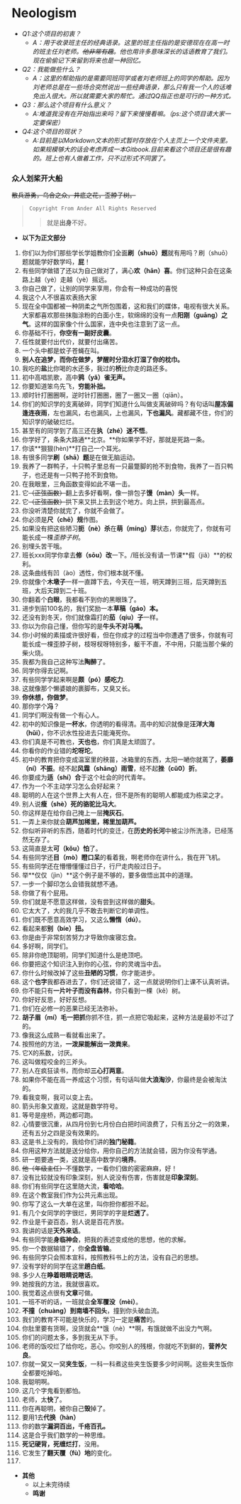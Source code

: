 # Neologism 
- *Q1:这个项目的初衷？*   
  - *A：用于收录班主任的经典语录。这里的班主任指的是安德现在在高一时的班主任刘老师。~~他非常有趣~~。他也用许多意味深长的话语教育了我们。现在偷偷记下来留到将来也是一种回忆。*
- *Q2：我能做些什么？*   
  - *A：这里的帮助指的是需要同班同学或者刘老师班上的同学的帮助。因为刘老师总是在一些场合突然说出一些经典语录，那么只有我一个人的话难免出入很大。所以就需要大家的帮忙。通过QQ指正也是可行的一种方式。*
 - *Q3：那么这个项目有什么意义？*    
    - *A:难道我没有在开始指出来吗？留下来慢慢看嘛。（ps:这个项目请大家一定要保密）*
 - *Q4:这个项目的现状？*
    - *A:目前是以Markdown文本的形式暂时存放在个人主页上一个文件夹里。如果规模够大的话会考虑弄成一本Gitbook.目前来看这个项目还是很有趣的。班上也有人做着工作，只不过形式不同罢了。*
###  众人划桨开大船
  ~~散兵游勇，乌合之众，井底之花，歪脖子树。~~
  > `Copyright From Ander
  > All Rights Reserved`
  >> 就是**出身**不好。
 - **以下为正文部分**
 1. 你们以为你们那些学长学姐教你们全面**刷（shuō）题**就有用吗？刷（shuō）题就能学好数学吗，**屁**！
 2. 有些同学做错了还以为自己做对了，满心**欢（hān）喜**。你们这种只会在这条路上越（yè）走越（yè）摇远。
 3. 你自己做了，让别的同学来享用，你会有一种成功的喜悦
 4. 我这个人不很喜欢表扬大家
 5. 现在全中国都被一种阴柔之气所包围着，这和我们的媒体，电视有很大关系。大家都喜欢那些抹脂涂粉的白面小生，软绵绵的没有一点**阳刚（guāng）之气**。这样的国家像个什么国家，连中央也注意到了这一点。
 6. 你基础不行，**你空有一副好皮囊**。
 7. 任性就要付出代价，就要付出痛苦。
 8. 一个头中都是蚊子苍蝇在叫。
 9. **别人在追梦，而你在做梦，梦醒时分泪水打湿了你的枕巾。**
 10. 我吃的**盐**比你喝的水还多，我过的**桥**比你走的路还多。
 11. 初中高唱凯歌，高中**鸦（yǎ）雀无声。**
 12. 你要知道笨鸟先飞，**穷能补拙。**
 13. 顺时针打圈圈啊，逆时针打圈圈，圈了一圈又一圈（qiān）。
 14. 你们的知识学的支离破碎，同学们知道什么叫做支离破碎吗？有句话叫**屋冻偏逢连夜雨**，左也漏风，右也漏风，上也漏风，**下也漏风**。藏都藏不住，你们的知识学的破破烂烂。
 15. 甚至有的同学到了高三还在**执（zhé）迷不悟**。
 16. 你学好了，条条大路通**北京。**你如果学不好，那就是死路一条。
 17. 你该**狠狠(hèn)**打自己一个耳光。
 18. 有很多同学**刷（shā）题**是在做无脑运动。
 19. 我养了一群鸭子，十只鸭子里总有一只最蹩脚的抢不到食物，我养了一百只鸭子，也还是有一只鸭子抢不到食物。
 20. 在我眼里，三角函数变得如此不堪一击。
 21. 它~~（正弦函数）~~翻上去多好看啊，像一排包子**馒（màn）头**一样。
 22. 它~~（正弦函数）~~拱下来又拱上去到这个地方。向上拱，拱到最高点。
 23. 你没听清楚你就完了，你就不会做了。
 24. 你必须是**尺（chē）规**作图。
 25. 如果没有把这些陋习**扼（nè）杀**在**萌（míng）芽**状态，你就完了，你就有可能长成一棵*歪脖子树*。
 26. 别埋头苦干哦。
 27. 班长xxx同学你拿去**修（sōu）改**一下。/班长没有请一节课**假（jiǎ）**的权利。
 28. 这条曲线有凹（ào）透性，你们根本就不懂。
 29. 你就像个**木墩子**一样一直蹲下去，今天在一班，明天蹲到三班，后天蹲到五班，大后天蹲到二十班。
 30. 你翻着个**白眼**，我都看不到你的黑眼珠了。
 31. 进步到前100名的，我们奖励一本**草稿（gáo）本。**
 32. 还没有到冬天，你们就像霜打的**茄（qíu）子**一样。
 33. 你以为你自己懂，但你写的是**牛头不对马嘴。**
 34. 你小时候的素描或许很好看，但在你成才的过程当中你遭遇了很多，你就有可能长成一棵歪脖子树，枝呀杈呀特别多，躯干不直，不中用，只能当那个柴的柴火烧。
 35. 我都为我自己这种写法**陶醉**了。
 36. 同学你得去记啊。
 37. 有些同学学起来啊是**颇（pó）感吃力**.
 38. 这就像那个懒婆娘的裹脚布，又臭又长。
 39. **你休想，你做梦**。
 40. 那你学个**冯**？
 41. 同学们啊没有做一个有心人。
 42. 初中的知识像是**一杯水**，你透明的看得清。高中的知识就像是**汪洋大海（hǔi）**，你不识水性投进去只能淹死你。
 43. 你们真是不可教也，**天也也**，你们真是太顽固了。
 44. 你看你的作业错的**坨呀坨**。
 45. 初中的教育把你变成温室里的秧苗，冰箱里的东西，太阳一嗮你就蔫了，**萎靡（ní）不振**。经不起**风霜（shāng）雨雪**，经不起**挫（cǔ0）折**。
 46. 你要成为**适（shí）合**于这个社会的时代青年。
 47. 作为一个不主动学习怎么会好起来？
 48. 聪明的人在这个世界上大有人在，但不是所有的聪明人都能成为栋梁之才。
 49. 别人说**瘦（shè）死的骆驼比马大**。
 50. 你这样是在给你自己掩上一层**掩灰石**。
 51. 一弄上来你就会**葫芦加稀里，稀里加葫芦。**
 52. 你似听非听的东西，随着时代的变迁，在**历史的长河**中被尘沙所洗涤，已经荡然无存了。
 53. 这简直是太**可（kǒu）怕**了。
 54. 有些同学还**目（mò）瞪口呆**的看着我，啊老师你在讲什么，我在开飞机。
 55. 有些同学还在懵懵懂懂过日子，行尸走肉般过日子。
 56. 举**仅仅（jìn）**这个例子是不够的，要多做悟出其中的道理。
 57. 一步一个脚印怎么会错我就想不通。
 58. 你做了有个屁用。
 59. 你们就是不愿意这样做，没有尝到这样做的**甜头**。
 60. 它太大了，大的我几乎不敢去判断它的单调性。
 61. 你们既不愿意高效学习，又这么**懒惰（dú）**。
 62. 看起来都**别（bíe）扭。**
 63. 你是由于非常刻苦努力才导致你废寝忘食。
 64. 多好啊，同学们。
 65. 除非你绝顶聪明，同学们知道什么是绝顶吧。
 66. 你要把这个知识注入到你的心弦，你的灵魂当中去。
 67. 你什么时候改掉了这些**丑陋的习惯**，你才能进步。
 68. 这个**也字**我都吞进去了，你们还说错了，这一点就说明你们上课不认真听讲。
 69. 你不能只有**一片叶子而没有森林**，你只看到一棵（kě）树。
 70. 你好好反思，好好反想。
 71. 你们在必修一的恶果已经无法弥补。
 72. **胡子眉（mí）毛一把抓**你抓不住，抓一点把它吸起来，这种方法是最妙不过了的。
 73. 像我这么成熟一看就看出来了。
 74. 按照他的方法，**一泼屎能解出一泼粪来**。
 75. 它X的系数，讨厌。
 76. 这叫做程咬金的三斧头。
 77. 别人在疯狂读书，而你却**三心打两意**。
 78. 如果你不能在高一养成这个习惯，有句话叫做**大浪淘沙**，你最终是会被淘汰的。
 79. 看我变啊，我可以变上去。
 80. 箭头形象又直观，这就是数学符号。
 81. 等号是座桥，两边都可跑。
 82. 心情要很沉重，从四月份到七月份白白把时间浪费了，只有五分之一的效果，还有五分之四是没有效果的。
 83. 这是书上没有的，我给你们讲的**独门秘籍**。
 84. 你用这种方法就是送分给你，用你自己的方法就会错，因为你没有学通。
 85. 研一题要通一类，这就是高中数学的**境界**。
 86. ~~他（年级主任）~~不懂数学，一看你们做的密密麻麻，好！
 87. 没有比较就没有印象深刻，别人说没有伤害，伤害就是**印象深刻**。
 88. 你们有些同学在这里随大流，**看哈哈**。
 89. 在这个教室我们作为公共元素出现。
 90. 你写了这么一大单在这里，叫你担你都担不起。
 91. 有几个女同学的字很烂，男同学的字是**烂透了**。
 92. 作业是千姿百态，别人说是百花齐放。
 93. 我讲的话是**天外来话**。
 94. 有些同学能**身临神会**，把我的表述变成他的思想，他的求解。
 95. 你一个数据输错了，你**全盘皆输**。
 96. 有些同学只会照本宣科，按照教科书上的方法，没有自己的思想。
 97. 没有学好的同学在这里**趟白纸**。
 98. 多少人在**睁着眼睛说瞎话**。
 99. 她按我的方法，我就很喜欢。
 100. 我觉着这点很有**文章**可做。
 101. 一班不听的话，一班就会**全军覆没（mèi）**。
 102. **不撞（chuàng）到南墙不回头**，撞到你头破血流。
 103. 我们的教育不可能是快乐的，学习一定是**痛苦**的。
 104. 你肚里要有货啊，没货就会**饿（nè）**啊，有饿就做不出没力气啊。
 105. 你们的问题太多，多到我无从下手。
 106. 老师的饭咬烂了给你吃，恶心。你咬别人的残根，你就吃不到鲜的，**营养欠良**。
 107. 你就一窝又一窝**夹生饭**，一科一科煮这些夹生饭要多少时间啊。这些夹生饭你全都要吃掉哈。
 108. 我聪明啊。
 109. 这几个字鬼看到都怕。
 110. 老师，太**快**了。
 111. 你在再聪明，被你自己**毁**掉了。
 112. 要用1去**代换（hàn）**
 113. 你的数学**漏洞百出，千疮百孔。**
 114. 这是合乎我们数学的一种思维。
 115. **死记硬背，死缠烂打**，没用。
 116. 它发生了**翻天覆（fù）地**的变化。
 117. 
 
 - **其他**
    - 以上未完待续
    - **鸣谢**
 
